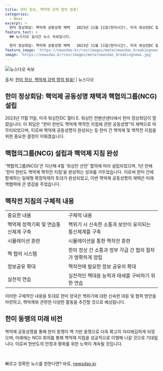 ```yaml
---
title: 한미 정상, 핵억제 강력 합의 발표!
categories:
  - News
excerpt: >
  한미 정상회담: 핵억제 공동성명 채택   2023년 11월 11일(현지시간), 미국 워싱턴DC 월터 E. 워…
feature_text: >
  ## 뉴스다오 실시간 뉴스 속보입니다.

  한미 정상회담: 핵억제 공동성명 채택   2023년 11월 11일(현지시간), 미국 워싱턴DC 월터 E. 워…
feature_image: 'https://newsdao.kr/res/images/meta/newsdao_breakingnews.jpg'
image: 'https://newsdao.kr/res/images/meta/newsdao_breakingnews.jpg'
---
```


![뉴스다오 속보](https://newsdao.kr/res/images/meta/newsdao_breakingnews.jpg)

<p>출처: <a href="https://newsdao.kr/4783" rel="dofollow">한미 정상, 핵억제 강력 합의 발표!</a> | 뉴스다오</p>

<h2>한미 정상회담: 핵억제 공동성명 채택과 핵협의그룹(NCG) 설립</h2>
<p data-ke-size="size16">2023년 11월 11일, 미국 워싱턴DC 월터 E. 워싱턴 컨벤션센터에서 한미 정상회담이 열렸습니다. 이 회담은 "한미 한반도 핵억제 핵작전 지침에 관한 공동성명"의 채택으로 마무리되었으며, 이로써 핵억제 공동성명이 완성되는 등 한미 간 핵억제 및 핵작전 지침을 위한 중요한 결정이 이뤄졌습니다.</p>

<h2>핵협의그룹(NCG) 설립과 핵억제 지침 완성</h2>
<p data-ke-size="size16">'핵협의그룹(NCG)'은 지난해 4월 '워싱턴 선언' 합의에 따라 설립되었으며, 1년 만에 '한미 한반도 핵억제 핵작전 지침'을 완성하는 성과를 거두었습니다. 이로써 한미 간에 함께하는 일체형 확장억제의 토대가 완성되었고, 이번 핵억제 공동성명의 채택은 미래 핵협력에 큰 영감을 주었습니다.</p>

<h2>핵작전 지침의 구체적 내용</h2>
<table>
  <tr>
    <td>중요한 내용</td>
    <td>구체적 내용</td>
  </tr>
  <tr>
    <td>핵억제 정책기획 및 연습통신체계 구축</td>
    <td>핵위기 시 신속한 소통과 보안이 유지되는 통신체계를 구축</td>
  </tr>
  <tr>
    <td>시뮬레이션 훈련</td>
    <td>시뮬레이션을 통한 핵작전 훈련</td>
  </tr>
  <tr>
    <td>핵 협의 시스템</td>
    <td>한미 정상 간 소통과 정부 각급 간 협의 절차가 명확하게 정립</td>
  </tr>
  <tr>
    <td>정보공유 확대</td>
    <td>핵작전에 필요한 정보 공유의 확대</td>
  </tr>
  <tr>
    <td>실전적 연습</td>
    <td>실전적인 핵대응 능력과 태세를 구비하기 위한 연습</td>
  </tr>
</table>

<p data-ke-size="size16">이러한 구체적인 내용을 토대로 한미 양국은 핵위기에 대한 신속한 대응 및 협력 방안을 마련하고, 핵억제와 관련한 다양한 활동을 추진할 것으로 예상됩니다.</p>

<h2>한미 동맹의 미래 비전</h2>
<p data-ke-size="size16">핵억제 공동성명을 통해 한미 동맹이 핵 기반 동맹으로 더욱 확고히 자리매김하게 되었으며, 미래에는 NCG 회의를 통해 핵억제 지침을 성공적으로 이행해 나갈 것으로 기대됩니다. 이로써 한반도의 안정과 평화를 위한 노력이 계속될 것입니다.</p>

<p data-ke-size="size16">&nbsp;</p> 

빠르고 정확한 뉴스를 원한다면? 바로, <a href="https://newsdao.kr" rel="dofollow">newsdao.kr</a>


